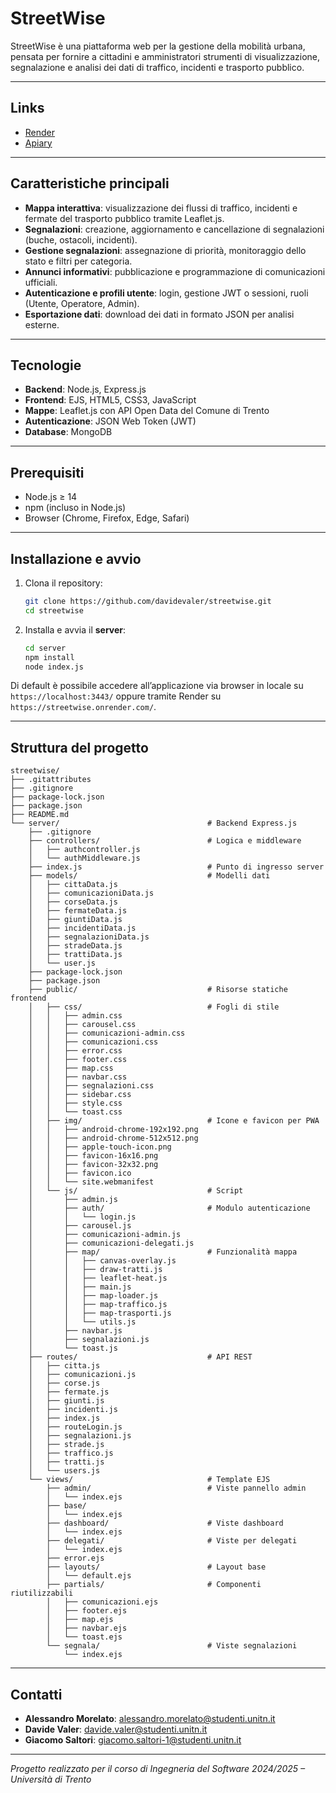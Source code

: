 # StreetWise

StreetWise è una piattaforma web per la gestione della mobilità urbana, pensata per fornire a cittadini e amministratori strumenti di visualizzazione, segnalazione e analisi dei dati di traffico, incidenti e trasporto pubblico.

---

## Links
- [Render](https://streetwise.onrender.com/)
- [Apiary](https://app.apiary.io/streetwise/)

---

## Caratteristiche principali

- **Mappa interattiva**: visualizzazione dei flussi di traffico, incidenti e fermate del trasporto pubblico tramite Leaflet.js.
- **Segnalazioni**: creazione, aggiornamento e cancellazione di segnalazioni (buche, ostacoli, incidenti).
- **Gestione segnalazioni**: assegnazione di priorità, monitoraggio dello stato e filtri per categoria.
- **Annunci informativi**: pubblicazione e programmazione di comunicazioni ufficiali.
- **Autenticazione e profili utente**: login, gestione JWT o sessioni, ruoli (Utente, Operatore, Admin).
- **Esportazione dati**: download dei dati in formato JSON per analisi esterne.

---

## Tecnologie

- **Backend**: Node.js, Express.js
- **Frontend**: EJS, HTML5, CSS3, JavaScript
- **Mappe**: Leaflet.js con API Open Data del Comune di Trento
- **Autenticazione**: JSON Web Token (JWT)
- **Database**: MongoDB

---

## Prerequisiti

- Node.js ≥ 14
- npm (incluso in Node.js)
- Browser (Chrome, Firefox, Edge, Safari)

---

## Installazione e avvio

1. Clona il repository:
   ```bash
   git clone https://github.com/davidevaler/streetwise.git
   cd streetwise
   ```
2. Installa e avvia il **server**:
   ```bash
   cd server
   npm install
   node index.js
   ```
Di default è possibile accedere all’applicazione via browser in locale su `https://localhost:3443/` oppure tramite Render su `https://streetwise.onrender.com/`.

---

## Struttura del progetto

```
streetwise/
├── .gitattributes
├── .gitignore
├── package-lock.json
├── package.json
├── README.md
└── server/                                 # Backend Express.js
    ├── .gitignore
    ├── controllers/                        # Logica e middleware
    │   ├── authcontroller.js
    │   └── authMiddleware.js
    ├── index.js                            # Punto di ingresso server
    ├── models/                             # Modelli dati
    │   ├── cittaData.js
    │   ├── comunicazioniData.js
    │   ├── corseData.js
    │   ├── fermateData.js
    │   ├── giuntiData.js
    │   ├── incidentiData.js
    │   ├── segnalazioniData.js
    │   ├── stradeData.js
    │   ├── trattiData.js
    │   └── user.js
    ├── package-lock.json
    ├── package.json
    ├── public/                             # Risorse statiche frontend
    │   ├── css/                            # Fogli di stile
    │   │   ├── admin.css
    │   │   ├── carousel.css
    │   │   ├── comunicazioni-admin.css
    │   │   ├── comunicazioni.css
    │   │   ├── error.css
    │   │   ├── footer.css
    │   │   ├── map.css
    │   │   ├── navbar.css
    │   │   ├── segnalazioni.css
    │   │   ├── sidebar.css
    │   │   ├── style.css
    │   │   └── toast.css
    │   ├── img/                            # Icone e favicon per PWA
    │   │   ├── android-chrome-192x192.png
    │   │   ├── android-chrome-512x512.png
    │   │   ├── apple-touch-icon.png
    │   │   ├── favicon-16x16.png
    │   │   ├── favicon-32x32.png
    │   │   ├── favicon.ico
    │   │   └── site.webmanifest
    │   └── js/                             # Script 
    │       ├── admin.js
    │       ├── auth/                       # Modulo autenticazione
    │       │   └── login.js
    │       ├── carousel.js
    │       ├── comunicazioni-admin.js
    │       ├── comunicazioni-delegati.js
    │       ├── map/                        # Funzionalità mappa
    │       │   ├── canvas-overlay.js
    │       │   ├── draw-tratti.js
    │       │   ├── leaflet-heat.js
    │       │   ├── main.js
    │       │   ├── map-loader.js
    │       │   ├── map-traffico.js
    │       │   ├── map-trasporti.js
    │       │   └── utils.js
    │       ├── navbar.js
    │       ├── segnalazioni.js
    │       └── toast.js
    ├── routes/                             # API REST
    │   ├── citta.js
    │   ├── comunicazioni.js
    │   ├── corse.js
    │   ├── fermate.js
    │   ├── giunti.js
    │   ├── incidenti.js
    │   ├── index.js
    │   ├── routeLogin.js
    │   ├── segnalazioni.js
    │   ├── strade.js
    │   ├── traffico.js
    │   ├── tratti.js
    │   └── users.js
    └── views/                              # Template EJS
        ├── admin/                          # Viste pannello admin
        │   └── index.ejs
        ├── base/
        │   └── index.ejs
        ├── dashboard/                      # Viste dashboard
        │   └── index.ejs
        ├── delegati/                       # Viste per delegati
        │   └── index.ejs
        ├── error.ejs
        ├── layouts/                        # Layout base
        │   └── default.ejs
        ├── partials/                       # Componenti riutilizzabili
        │   ├── comunicazioni.ejs
        │   ├── footer.ejs
        │   ├── map.ejs
        │   ├── navbar.ejs
        │   └── toast.ejs
        └── segnala/                        # Viste segnalazioni
            └── index.ejs
```

---

## Contatti

- **Alessandro Morelato**: [alessandro.morelato@studenti.unitn.it](mailto:alessandro.morelato@studenti.unitn.it)
- **Davide Valer**: [davide.valer@studenti.unitn.it](mailto:davide.valer@studenti.unitn.it)
- **Giacomo Saltori**: [giacomo.saltori-1@studenti.unitn.it](mailto:giacomo.saltori-1@studenti.unitn.it)

---

_Progetto realizzato per il corso di Ingegneria del Software 2024/2025 – Università di Trento_
